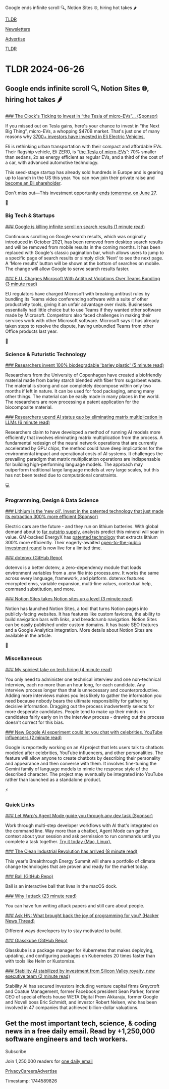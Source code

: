 Google ends infinite scroll 🔍, Notion Sites 🌐, hiring hot takes 🌶️

[TLDR](/)

[Newsletters](/newsletters)

[Advertise](https://advertise.tldr.tech/)

[TLDR](/)

# TLDR 2024-06-26

## Google ends infinite scroll 🔍, Notion Sites 🌐, hiring hot takes 🌶️

### 

[### The Clock's Ticking to Invest in “the Tesla of micro-EVs”... (Sponsor)](https://invest.eli.world/?utm_source=dmrelielectriclandingpage&utm_medium=partnership-tldr02_06-26&tnames=partnership-tldr02_06-26_15466851335)

If you missed out on Tesla gains, here's your chance to invest in “the Next Big Thing”, micro-EVs, a whopping $470B market. That's just one of many reasons why [3700+ investors have invested in Eli Electric Vehicles.](https://links.tldrnewsletter.com/3zjxTJ)

Eli is rethinking urban transportation with their compact and affordable EVs. Their flagship vehicle, Eli ZERO, is “[the Tesla of micro-EVs](https://links.tldrnewsletter.com/3zjxTJ)”: 70% smaller than sedans, 2x as energy efficient as regular EVs, and a third of the cost of a car, with advanced automotive technology.

This seed-stage startup has already sold hundreds in Europe and is gearing up to launch in the US this year. You can now join their private raise and [become an Eli shareholder](https://links.tldrnewsletter.com/3zjxTJ).

Don't miss out—This investment opportunity [ends tomorrow, on June 27](https://links.tldrnewsletter.com/3zjxTJ).

📱

### Big Tech & Startups

[### Google is killing infinite scroll on search results (1 minute read)](https://www.theverge.com/2024/6/25/24185727/google-search-continuous-scrolling-doomscrolling-graveyard?utm_source=tldrnewsletter)

Continuous scrolling on Google search results, which was originally introduced in October 2021, has been removed from desktop search results and will be removed from mobile results in the coming months. It has been replaced with Google's classic pagination bar, which allows users to jump to a specific page of search results or simply click 'Next' to see the next page. A 'More results' button will be shown at the bottom of searches on mobile. The change will allow Google to serve search results faster.

[### E.U. Charges Microsoft With Antitrust Violations Over Teams Bundling (3 minute read)](https://www.nytimes.com/2024/06/25/business/european-union-microsoft-teams-antitrust.html?unlocked_article_code=1.2k0.Cx6d.D0waNYrNqPBz&amp;smid=url-share&amp;utm_source=tldrnewsletter)

EU regulators have charged Microsoft with breaking antitrust rules by bundling its Teams video conferencing software with a suite of other productivity tools, giving it an unfair advantage over rivals. Businesses essentially had little choice but to use Teams if they wanted other software made by Microsoft. Competitors also faced challenges in making their services work with other Microsoft software. Microsoft says it has already taken steps to resolve the dispute, having unbundled Teams from other Office products last year.

🚀

### Science & Futuristic Technology

[### Researchers invent 100% biodegradable 'barley plastic' (5 minute read)](https://phys.org/news/2024-06-biodegradable-barley-plastic.html?utm_source=tldrnewsletter)

Researchers from the University of Copenhagen have created a biofriendly material made from barley starch blended with fiber from sugarbeet waste. The material is strong and can completely decompose within only two months if left in nature. It can be used for food packaging, among many other things. The material can be easily made in many places in the world. The researchers are now processing a patent application for the biocomposite material.

[### Researchers upend AI status quo by eliminating matrix multiplication in LLMs (6 minute read)](https://arstechnica.com/information-technology/2024/06/researchers-upend-ai-status-quo-by-eliminating-matrix-multiplication-in-llms/?utm_source=tldrnewsletter)

Researchers claim to have developed a method of running AI models more efficiently that involves eliminating matrix multiplication from the process. A fundamental redesign of the neural network operations that are currently accelerated by GPU chips, the method could have deep implications for the environmental impact and operational costs of AI systems. It challenges the prevailing paradigm that matrix multiplication operations are indispensable for building high-performing language models. The approach may outperform traditional large language models at very large scales, but this has not been tested due to computational constraints.

💻

### Programming, Design & Data Science

[### Lithium is the ‘new oil'. Invest in the patented technology that just made its extraction 300% more efficient (Sponsor)](https://invest.energyx.com/?utm_source=dmrenergyxlandingpage&amp;utm_medium=partnership-tldr02_06-26&amp;tnames=partnership-tldr02_06-26_11592126284)

Electric cars are the future - and they run on lithium batteries. With global demand about to [far outstrip supply](https://invest.energyx.com/?utm_source=dmrenergyxlandingpage&utm_medium=partnershiptldr02-001_06-19&tnames=partnershiptldr02-001_06-19_11592126284), analysts predict this mineral will soar in value. GM-backed EnergyX has [patented technology](https://invest.energyx.com/?utm_source=dmrenergyxlandingpage&utm_medium=partnershiptldr02-001_06-19&tnames=partnershiptldr02-001_06-19_11592126284) that extracts lithium 300% more efficiently. Their eagerly-awaited [open-to-the-public investment round](https://invest.energyx.com/?utm_source=dmrenergyxlandingpage&utm_medium=partnershiptldr02-001_06-19&tnames=partnershiptldr02-001_06-19_11592126284) is now live for a limited time.

[### dotenvx (GitHub Repo)](https://github.com/dotenvx/dotenvx?utm_source=tldrnewsletter)

dotenvx is a better dotenv, a zero-dependency module that loads environment variables from a .env file into process.env. It works the same across every language, framework, and platform. dotenvx features encrypted envs, variable expansion, multi-line values, contextual help, command substitution, and more.

[### Notion Sites takes Notion sites up a level (3 minute read)](https://techcrunch.com/2024/06/25/notion-sites/?utm_source=tldrnewsletter)

Notion has launched Notion Sites, a tool that turns Notion pages into publicly-facing websites. It has features like custom favicons, the ability to build navigation bars with links, and breadcrumb navigation. Notion Sites can be easily published under custom domains. It has basic SEO features and a Google Analytics integration. More details about Notion Sites are available in the article.

🎁

### Miscellaneous

[### My spiciest take on tech hiring (4 minute read)](https://www.haskellforall.com/2024/06/my-spiciest-take-on-tech-hiring.html?utm_source=tldrnewsletter)

You only need to administer one technical interview and one non-technical interview, each no more than an hour long, for each candidate. Any interview process longer than that is unnecessary and counterproductive. Adding more interviews makes you less likely to gather the information you need because nobody bears the ultimate responsibility for gathering decisive information. Dragging out the process inadvertently selects for more desperate candidates. People tend to make up their minds on candidates fairly early on in the interview process - drawing out the process doesn't correct for this bias.

[### New Google AI experiment could let you chat with celebrities, YouTube influencers (2 minute read)](https://www.androidauthority.com/google-ai-chat-youtube-celebrities-3454283/?utm_source=tldrnewsletter)

Google is reportedly working on an AI project that lets users talk to chatbots modeled after celebrities, YouTube influencers, and other personalities. The feature will allow anyone to create chatbots by describing their personality and appearance and then converse with them. It involves fine-tuning the Gemini family of language models to mimic the response style of the described character. The project may eventually be integrated into YouTube rather than launched as a standalone product.

⚡

### Quick Links

[### Let Warp's Agent Mode guide you through any dev task (Sponsor)](https://www.warp.dev/ai?utm_source=tldr&amp;utm_medium=newsletter&amp;utm_campaign=tldr_quicklinks)

Work through multi-step developer workflows with AI that's integrated on the command line. Way more than a chatbot, Agent Mode can gather context about your session and ask permission to run commands until you complete a task together. [Try it today (Mac, Linux).](https://www.warp.dev/ai?utm_source=tldr&utm_medium=newsletter&utm_campaign=tldr_quicklinks)

[### The Clean Industrial Revolution has arrived (8 minute read)](https://www.gatesnotes.com/Breakthrough-Energy-Summit-2024?utm_source=tldrnewsletter)

This year's Breakthrough Energy Summit will share a portfolio of climate change technologies that are proven and ready for the market today.

[### Ball (GitHub Repo)](https://github.com/nate-parrott/ball?tab=readme-ov-file&amp;utm_source=tldrnewsletter)

Ball is an interactive ball that lives in the macOS dock.

[### Why I attack (23 minute read)](https://nicholas.carlini.com/writing/2024/why-i-attack.html?utm_source=tldrnewsletter)

You can have fun writing attack papers and still care about people.

[### Ask HN: What brought back the joy of programming for you? (Hacker News Thread)](https://news.ycombinator.com/item?id=40793293&amp;utm_source=tldrnewsletter)

Different ways developers try to stay motivated to build.

[### Glasskube (GitHub Repo)](https://github.com/glasskube/glasskube?utm_source=tldrnewsletter)

Glasskube is a package manager for Kubernetes that makes deploying, updating, and configuring packages on Kubernetes 20 times faster than with tools like Helm or Kustomize.

[### Stability AI stabilized by investment from Silicon Valley royalty, new executive team (2 minute read)](https://www.theregister.com/2024/06/26/stability_ai_refinances/?utm_source=tldrnewsletter)

Stability AI has secured investors including venture capital firms Greycroft and Coatue Management, former Facebook president Sean Parker, former CEO of special effects house WETA Digital Prem Akkaraju, former Google and Novell boss Eric Schmidt, and investor Robert Nelsen, who has been involved in 47 companies that achieved billion-dollar valuations.

## Get the most important tech, science, & coding news in a free daily email. Read by +1,250,000 software engineers and tech workers.

Subscribe

Join 1,250,000 readers for [one daily email](/api/latest/tech)

[Privacy](/privacy)[Careers](https://jobs.ashbyhq.com/tldr.tech)[Advertise](/tech/advertise)

Timestamp: 1744589826
